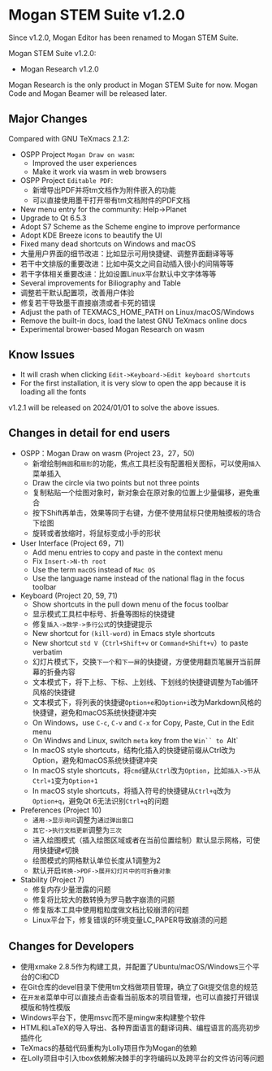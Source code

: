 # Mogan STEM Suite v1.2.0
Since v1.2.0, Mogan Editor has been renamed to Mogan STEM Suite.

Mogan STEM Suite v1.2.0:
+ Mogan Research v1.2.0

Mogan Research is the only product in Mogan STEM Suite for now. Mogan Code and Mogan Beamer will be released later.

## Major Changes
Compared with GNU TeXmacs 2.1.2:
+ OSPP Project `Mogan Draw on wasm`:
  + Improved the user experiences
  + Make it work via wasm in web browsers
+ OSPP Project `Editable PDF`:
  + 新增导出PDF并将tm文档作为附件嵌入的功能
  + 可以直接使用墨干打开带有tm文档附件的PDF文档
+ New menu entry for the community: Help->Planet
+ Upgrade to Qt 6.5.3
+ Adopt S7 Scheme as the Scheme engine to improve performance
+ Adopt KDE Breeze icons to beautify the UI
+ Fixed many dead shortcuts on Windows and macOS
+ 大量用户界面的细节改进：比如显示可用快捷键、调整界面翻译等等
+ 若干中文排版的重要改进：比如中英文之间自动插入很小的间隔等等
+ 若干字体相关重要改进：比如设置Linux平台默认中文字体等等
+ Several improvements for Biliography and Table
+ 调整若干默认配置项，改善用户体验
+ 修复若干导致墨干直接崩溃或者卡死的错误
+ Adjust the path of TEXMACS_HOME_PATH on Linux/macOS/Windows
+ Remove the built-in docs, load the latest GNU TeXmacs online docs
+ Experimental brower-based Mogan Research on wasm

## Know Issues
+ It will crash when clicking `Edit->Keyboard->Edit keyboard shortcuts`
+ For the first installation, it is very slow to open the app because it is loading all the fonts

v1.2.1 will be released on 2024/01/01 to solve the above issues.

## Changes in detail for end users
+ OSPP：Mogan Draw on wasm (Project 23，27，50)
  + 新增绘制`椭圆`和`扇形`的功能，焦点工具栏没有配置相关图标，可以使用`插入`菜单插入
  + Draw the circle via two points but not three points
  + 复制粘贴一个绘图对象时，新对象会在原对象的位置上少量偏移，避免重合
  + 按下Shift再单击，效果等同于右键，方便不使用鼠标只使用触摸板的场合下绘图
  + 旋转或者放缩时，将鼠标变成小手的形状
+ User Interface (Project 69，71)
  + Add menu entries to copy and paste in the context menu
  + Fix `Insert->N-th root`
  + Use the term `macOS` instead of `Mac OS`
  + Use the language name instead of the national flag in the focus toolbar
+ Keyboard (Project 20, 59, 71)
  + Show shortcuts in the pull down menu of the focus toolbar
  + 显示模式工具栏中标号、折叠等图标的快捷键
  + 修复`插入->数学->多行公式`的快捷键提示
  + New shortcut for `(kill-word)` in Emacs style shortcuts
  + New shortcut `std V`（`Ctrl+Shift+v` or `Command+Shift+v`）to paste verbatim
  + 幻灯片模式下，交换`下一个`和`下一屏`的快捷键，方便使用翻页笔展开当前屏幕的折叠内容
  + 文本模式下，将下上标、下标、上划线、下划线的快捷键调整为Tab循环风格的快捷键
  + 文本模式下，将列表的快捷键`Option+e`和`Option+i`改为Markdown风格的快捷键，避免和macOS系统快捷键冲突
  + On Windows，use `C-c`, `C-v` and `C-x` for Copy, Paste, Cut in the Edit menu
  + On Windws and Linux, switch `meta` key from the `Win`` to `Alt`
  + In macOS style shortcuts，结构化插入的快捷键前缀从Ctrl改为Option，避免和macOS系统快捷键冲突
  + In macOS style shortcuts，将`cmd`键从`Ctrl`改为`Option`，比如`插入->节`从`Ctrl+1`变为`Option+1`
  + In macOS style shortcuts，将插入符号的快捷键从`Ctrl+q`改为`Option+q`，避免Qt 6无法识别`Ctrl+q`的问题
+ Preferences (Project 10)
  + `通用->显示询问`调整为`通过弹出窗口`
  + `其它->执行文档更新`调整为`三次`
  + 进入绘图模式（插入绘图区域或者在当前位置绘制）默认显示网格，可使用快捷键`#`切换
  + 绘图模式的网格默认单位长度从1调整为2
  + 默认开启`转换->PDF->展开幻灯片中的可折叠对象`
+ Stability (Project 7)
  + 修复内存少量泄露的问题
  + 修复将比较大的数转换为罗马数字崩溃的问题
  + 修复版本工具中使用粗粒度做文档比较崩溃的问题
  + Linux平台下，修复错误的环境变量LC_PAPER导致崩溃的问题

## Changes for Developers
+ 使用xmake 2.8.5作为构建工具，并配置了Ubuntu/macOS/Windows三个平台的CI和CD
+ 在Git仓库的devel目录下使用tm文档做项目管理，确立了Git提交信息的规范
+ 在`开发者`菜单中可以直接点击查看当前版本的项目管理，也可以直接打开错误模版和特性模版
+ Windows平台下，使用msvc而不是mingw来构建整个软件
+ HTML和LaTeX的导入导出、各种界面语言的翻译词典、编程语言的高亮初步插件化
+ TeXmacs的基础代码重构为Lolly项目作为Mogan的依赖
+ 在Lolly项目中引入tbox依赖解决棘手的字符编码以及跨平台的文件访问等问题

